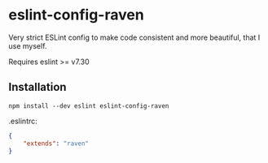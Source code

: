 # eslint-config-raven
Very strict ESLint config to make code consistent and more beautiful, that I use myself.

Requires eslint >= v7.30

## Installation
```
npm install --dev eslint eslint-config-raven
```

.eslintrc:
```json
{
	"extends": "raven"
}
```
